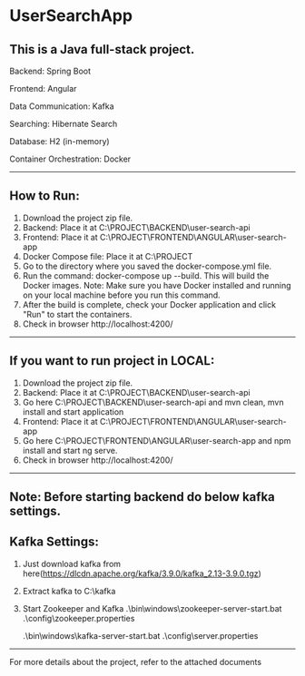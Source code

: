# UserSearchApp
This is a Java full-stack project.
-------------------------
Backend: Spring Boot

Frontend: Angular

Data Communication: Kafka

Searching: Hibernate Search

Database: H2 (in-memory)

Container Orchestration: Docker

----------------------
How to Run:
----------
1. Download the project zip file.
2. Backend: Place it at C:\PROJECT\BACKEND\user-search-api
3. Frontend: Place it at C:\PROJECT\FRONTEND\ANGULAR\user-search-app
4. Docker Compose file: Place it at C:\PROJECT
5. Go to the directory where you saved the docker-compose.yml file.
6. Run the command: docker-compose up --build. This will build the Docker images.
        Note: Make sure you have Docker installed and running on your local machine before you run this command.
7. After the build is complete, check your Docker application and click "Run" to start the containers.
8. Check in browser http://localhost:4200/
----------------------------------
If you want to run project in LOCAL:
----------------------------------
1. Download the project zip file.
2. Backend: Place it at C:\PROJECT\BACKEND\user-search-api
3. Go here C:\PROJECT\BACKEND\user-search-api and mvn clean, mvn install and start application
4. Frontend: Place it at C:\PROJECT\FRONTEND\ANGULAR\user-search-app
5. Go here C:\PROJECT\FRONTEND\ANGULAR\user-search-app and npm install and start ng serve.
6. Check in browser http://localhost:4200/
-----
Note: Before starting backend do below kafka settings.
-----
Kafka Settings:
---------------
1. Just download kafka from here(https://dlcdn.apache.org/kafka/3.9.0/kafka_2.13-3.9.0.tgz)
2. Extract kafka to C:\kafka
3. Start Zookeeper and Kafka
	.\bin\windows\zookeeper-server-start.bat .\config\zookeeper.properties

	.\bin\windows\kafka-server-start.bat .\config\server.properties
--------------------------------------------
For more details about the project, refer to the attached documents
